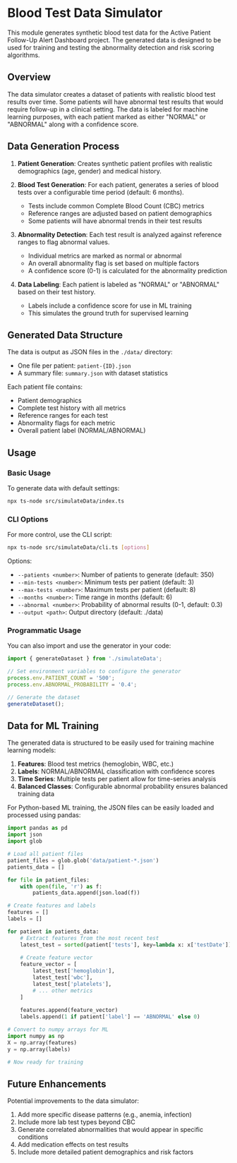 # Blood Test Data Simulator

This module generates synthetic blood test data for the Active Patient Follow-Up Alert Dashboard project. The generated data is designed to be used for training and testing the abnormality detection and risk scoring algorithms.

## Overview

The data simulator creates a dataset of patients with realistic blood test results over time. Some patients will have abnormal test results that would require follow-up in a clinical setting. The data is labeled for machine learning purposes, with each patient marked as either "NORMAL" or "ABNORMAL" along with a confidence score.

## Data Generation Process

1. **Patient Generation**: Creates synthetic patient profiles with realistic demographics (age, gender) and medical history.

2. **Blood Test Generation**: For each patient, generates a series of blood tests over a configurable time period (default: 6 months).
   - Tests include common Complete Blood Count (CBC) metrics
   - Reference ranges are adjusted based on patient demographics
   - Some patients will have abnormal trends in their test results

3. **Abnormality Detection**: Each test result is analyzed against reference ranges to flag abnormal values.
   - Individual metrics are marked as normal or abnormal
   - An overall abnormality flag is set based on multiple factors
   - A confidence score (0-1) is calculated for the abnormality prediction

4. **Data Labeling**: Each patient is labeled as "NORMAL" or "ABNORMAL" based on their test history.
   - Labels include a confidence score for use in ML training
   - This simulates the ground truth for supervised learning

## Generated Data Structure

The data is output as JSON files in the `./data/` directory:

- One file per patient: `patient-{ID}.json`
- A summary file: `summary.json` with dataset statistics

Each patient file contains:
- Patient demographics
- Complete test history with all metrics
- Reference ranges for each test
- Abnormality flags for each metric
- Overall patient label (NORMAL/ABNORMAL)

## Usage

### Basic Usage

To generate data with default settings:

```bash
npx ts-node src/simulateData/index.ts
```

### CLI Options

For more control, use the CLI script:

```bash
npx ts-node src/simulateData/cli.ts [options]
```

Options:
- `--patients <number>`: Number of patients to generate (default: 350)
- `--min-tests <number>`: Minimum tests per patient (default: 3)
- `--max-tests <number>`: Maximum tests per patient (default: 8)
- `--months <number>`: Time range in months (default: 6)
- `--abnormal <number>`: Probability of abnormal results (0-1, default: 0.3)
- `--output <path>`: Output directory (default: ./data)

### Programmatic Usage

You can also import and use the generator in your code:

```typescript
import { generateDataset } from './simulateData';

// Set environment variables to configure the generator
process.env.PATIENT_COUNT = '500';
process.env.ABNORMAL_PROBABILITY = '0.4';

// Generate the dataset
generateDataset();
```

## Data for ML Training

The generated data is structured to be easily used for training machine learning models:

1. **Features**: Blood test metrics (hemoglobin, WBC, etc.)
2. **Labels**: NORMAL/ABNORMAL classification with confidence scores
3. **Time Series**: Multiple tests per patient allow for time-series analysis
4. **Balanced Classes**: Configurable abnormal probability ensures balanced training data

For Python-based ML training, the JSON files can be easily loaded and processed using pandas:

```python
import pandas as pd
import json
import glob

# Load all patient files
patient_files = glob.glob('data/patient-*.json')
patients_data = []

for file in patient_files:
    with open(file, 'r') as f:
        patients_data.append(json.load(f))

# Create features and labels
features = []
labels = []

for patient in patients_data:
    # Extract features from the most recent test
    latest_test = sorted(patient['tests'], key=lambda x: x['testDate'])[-1]
    
    # Create feature vector
    feature_vector = [
        latest_test['hemoglobin'],
        latest_test['wbc'],
        latest_test['platelets'],
        # ... other metrics
    ]
    
    features.append(feature_vector)
    labels.append(1 if patient['label'] == 'ABNORMAL' else 0)

# Convert to numpy arrays for ML
import numpy as np
X = np.array(features)
y = np.array(labels)

# Now ready for training
```

## Future Enhancements

Potential improvements to the data simulator:

1. Add more specific disease patterns (e.g., anemia, infection)
2. Include more lab test types beyond CBC
3. Generate correlated abnormalities that would appear in specific conditions
4. Add medication effects on test results
5. Include more detailed patient demographics and risk factors